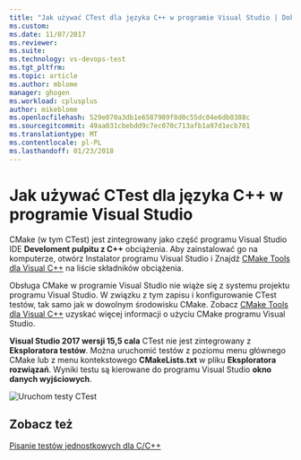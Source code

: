 ```yaml
---
title: "Jak używać CTest dla języka C++ w programie Visual Studio | Dokumentacja firmy Microsoft"
ms.custom: 
ms.date: 11/07/2017
ms.reviewer: 
ms.suite: 
ms.technology: vs-devops-test
ms.tgt_pltfrm: 
ms.topic: article
ms.author: mblome
manager: ghogen
ms.workload: cplusplus
author: mikeblome
ms.openlocfilehash: 529e070a3db1e6587989f8d0c55dc04e6db0388c
ms.sourcegitcommit: 49aa031cbebdd9c7ec070c713afb1a97d1ecb701
ms.translationtype: MT
ms.contentlocale: pl-PL
ms.lasthandoff: 01/23/2018
---
```

# <a name="how-to-use-ctest-for-c-in-visual-studio"></a>Jak używać CTest dla języka C++ w programie Visual Studio
CMake (w tym CTest) jest zintegrowany jako część programu Visual Studio IDE **Develoment pulpitu z C++** obciążenia. Aby zainstalować go na komputerze, otwórz Instalator programu Visual Studio i Znajdź [CMake Tools dla Visual C++](/cpp/ide/cmake-tools-for-visual-cpp) na liście składników obciążenia.

Obsługa CMake w programie Visual Studio nie wiąże się z systemu projektu programu Visual Studio. W związku z tym zapisu i konfigurowanie CTest testów, tak samo jak w dowolnym środowisku CMake. Zobacz [CMake Tools dla Visual C++](/cpp/ide/cmake-tools-for-visual-cpp) uzyskać więcej informacji o użyciu CMake programu Visual Studio.

**Visual Studio 2017 wersji 15,5 cala** CTest nie jest zintegrowany z **Eksploratora testów**. Można uruchomić testów z poziomu menu głównego CMake lub z menu kontekstowego **CMakeLists.txt** w pliku **Eksploratora rozwiązań**. Wyniki testu są kierowane do programu Visual Studio **okno danych wyjściowych**.

![Uruchom testy CTest](media/cpp-cmake-run-tests.png "CTest uruchomienia testów")

## <a name="see-also"></a>Zobacz też
[Pisanie testów jednostkowych dla C/C++](writing-unit-tests-for-c-cpp.md)